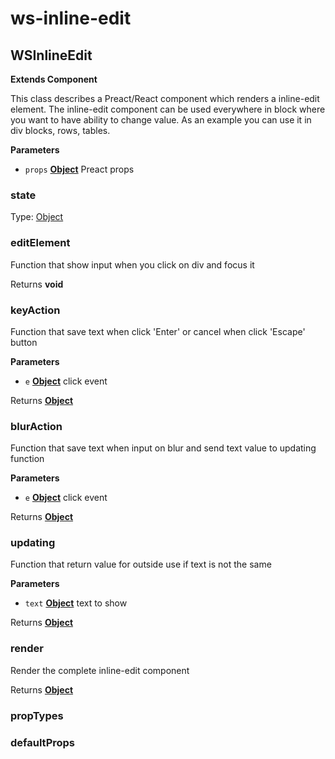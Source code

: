 # ws-inline-edit
## WSInlineEdit

**Extends Component**

This class describes a Preact/React component which renders a inline-edit element.
The inline-edit component can be used everywhere in block where you want to have ability to change value.
As an example you can use it in div blocks, rows, tables.

**Parameters**

-   `props` **[Object][1]** Preact props

### state

Type: [Object][1]

### editElement

Function that show input when you click on div and focus it

Returns **void** 

### keyAction

Function that save text when click 'Enter' or cancel when click 'Escape' button

**Parameters**

-   `e` **[Object][1]** click event

Returns **[Object][1]** 

### blurAction

Function that save text when input on blur and send text value to updating function

**Parameters**

-   `e` **[Object][1]** click event

Returns **[Object][1]** 

### updating

Function that return value for outside use if text is not the same

**Parameters**

-   `text` **[Object][1]** text to show

Returns **[Object][1]** 

### render

Render the complete inline-edit component

Returns **[Object][1]** 

### propTypes

### defaultProps

[1]: https://developer.mozilla.org/docs/Web/JavaScript/Reference/Global_Objects/Object
